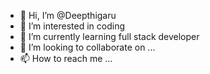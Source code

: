 - 👋 Hi, I’m @Deepthigaru
- 👀 I’m interested in coding
- 🌱 I’m currently learning full stack developer 
- 💞️ I’m looking to collaborate on ...
- 📫 How to reach me ...

<!---
Deepthigaru/Deepthigaru is a ✨ special ✨ repository because its `README.md` (this file) appears on your GitHub profile.
You can click the Preview link to take a look at your changes.
--->
